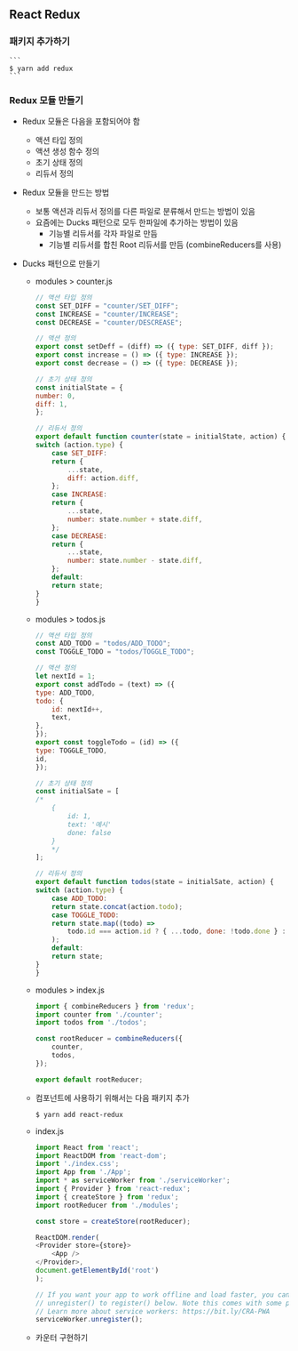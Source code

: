 ## React Redux

### 패키지 추가하기
    ```
    $ yarn add redux
    ```

### Redux 모듈 만들기

- Redux 모듈은 다음을 포함되어야 함
    - 액션 타입 정의
    - 액션 생성 함수 정의
    - 초기 상태 정의
    - 리듀서 정의

- Redux 모듈을 만드는 방법
    - 보통 액션과 리듀서 정의를 다른 파일로 분류해서 만드는 방법이 있음
    - 요즘에는 Ducks 패턴으로 모두 한파일에 추가하는 방법이 있음
        - 기능별 리듀서를 각자 파일로 만듬
        - 기능별 리듀서를 합친 Root 리듀서를 만듬 (combineReducers를 사용)

- Ducks 패턴으로 만들기
    - modules > counter.js
        ```javascript
        // 액션 타입 정의
        const SET_DIFF = "counter/SET_DIFF";
        const INCREASE = "counter/INCREASE";
        const DECREASE = "counter/DESCREASE";

        // 액션 정의
        export const setDeff = (diff) => ({ type: SET_DIFF, diff });
        export const increase = () => ({ type: INCREASE });
        export const decrease = () => ({ type: DECREASE });

        // 초기 상태 정의
        const initialState = {
        number: 0,
        diff: 1,
        };

        // 리듀서 정의
        export default function counter(state = initialState, action) {
        switch (action.type) {
            case SET_DIFF:
            return {
                ...state,
                diff: action.diff,
            };
            case INCREASE:
            return {
                ...state,
                number: state.number + state.diff,
            };
            case DECREASE:
            return {
                ...state,
                number: state.number - state.diff,
            };
            default:
            return state;
        }
        }

        ```
    - modules > todos.js
        ```javascript
        // 액션 타입 정의
        const ADD_TODO = "todos/ADD_TODO";
        const TOGGLE_TODO = "todos/TOGGLE_TODO";

        // 액션 정의
        let nextId = 1;
        export const addTodo = (text) => ({
        type: ADD_TODO,
        todo: {
            id: nextId++,
            text,
        },
        });
        export const toggleTodo = (id) => ({
        type: TOGGLE_TODO,
        id,
        });

        // 초기 상태 정의
        const initialSate = [
        /*
            {
                id: 1,
                text: '예시'
                done: false
            }
            */
        ];

        // 리듀서 정의
        export default function todos(state = initialSate, action) {
        switch (action.type) {
            case ADD_TODO:
            return state.concat(action.todo);
            case TOGGLE_TODO:
            return state.map((todo) =>
                todo.id === action.id ? { ...todo, done: !todo.done } : todo
            );
            default:
            return state;
        }
        }

        ```
    - modules > index.js
        ```javascript
        import { combineReducers } from 'redux';
        import counter from './counter';
        import todos from './todos';

        const rootReducer = combineReducers({
            counter,
            todos,
        });

        export default rootReducer;
        ```

    - 컴포넌트에 사용하기 위해서는 다음 패키지 추가
        ```
        $ yarn add react-redux
        ```

    - index.js
        ```javascript
        import React from 'react';
        import ReactDOM from 'react-dom';
        import './index.css';
        import App from './App';
        import * as serviceWorker from './serviceWorker';
        import { Provider } from 'react-redux';
        import { createStore } from 'redux';
        import rootReducer from './modules';

        const store = createStore(rootReducer);

        ReactDOM.render(
        <Provider store={store}>
            <App />
        </Provider>,
        document.getElementById('root')
        );

        // If you want your app to work offline and load faster, you can change
        // unregister() to register() below. Note this comes with some pitfalls.
        // Learn more about service workers: https://bit.ly/CRA-PWA
        serviceWorker.unregister();

        ```
    - 카운터 구현하기

    